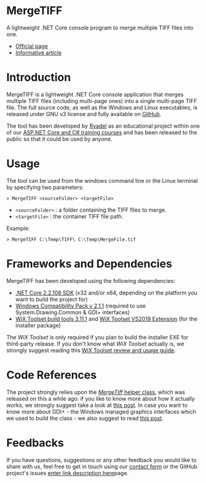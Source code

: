 # MergeTIFF
 A lightweight .NET Core console program to merge multiple TIFF files into one.
 * [Official page](https://www.ryadel.com/en/portfolio/mergetiff)
 * [Informative article](https://www.ryadel.com/en/mergetiff-asp-net-core-merge-tiff-tif-files-multi-page-open-source-free-download/)
 
# Introduction
MergeTIFF is a lightweight .NET Core console application that merges multiple TIFF files (including multi-page ones) into a single multi-page TIFF file. The full source code, as well as the Windows and Linux executables, is released under GNU v3 license and fully available on [GitHub](https://github.com/Darkseal/MergeTIFF/issues).

The tool has been developed by [Ryadel](https://www.ryadel.com/) as an educational project within one of our [ASP.NET Core and C# training courses](https://www.ryadel.com/en/training-courses/) and has been released to the public so that it could be used by anyone.

# Usage

The tool can be used from the windows command line or the Linux terminal by specifying two parameters:

    > MergeTIFF <sourceFolder> <targetFile>
* `<sourceFolder>` :  a folder containing the TIFF files to merge.
* `<targetFile>` : the container TIFF file path.

Example:

    > MergeTIFF C:\Temp\TIFF\ C:\Temp\MergeFile.tif

# Frameworks and Dependencies

MergeTIFF has been developed using the following dependencies:

* [.NET Core 2.2.108 SDK](https://dotnet.microsoft.com/download/visual-studio-sdks) (x32 and/or x64, depending on the platform you want to build the project for)
* [Windows Compatibility Pack v 2.1.1](https://www.nuget.org/packages/Microsoft.Windows.Compatibility) (required to use System.Drawing.Common & GDI+ interfaces)
* [WiX Toolset build tools 3.11.1](https://wixtoolset.org/releases/) and [WiX Toolset VS2019 Extension](https://marketplace.visualstudio.com/items?itemName=WixToolset.WixToolsetVisualStudio2019Extension) (for the installer package)

The *WiX Toolset* is only required if you plan to build the installer EXE for third-party release. If you don't know what *WiX Toolset* actually is, we strongly suggest reading this [WiX Toolset review and usage guide](https://www.ryadel.com/en/asp-net-create-msi-setup-exe-installer-project-wix-core-winforms-wpf-xaml/).

# Code References

The project strongly relies upon the [*MergeTiff* helper class](https://www.ryadel.com/en/asp-net-c-sharp-merge-tiff-files-into-single-multipage-tif/), which was released on this a while ago: if you like to know more about how it actually works, we strongly suggest take a look at [this post](https://www.ryadel.com/en/asp-net-c-sharp-merge-tiff-files-into-single-multipage-tif/). In case you want to know more about GDI+ - the Windows managed graphics interfaces which we used to build the class - we also suggest to read [this post](https://www.ryadel.com/en/multipage-tiff-files-asp-net-c-sharp-gdi-alternative/).

# Feedbacks

If you have questions, suggestions or any other feedback you would like to share with us, feel free to get in touch using our [contact form](https://www.ryadel.com/en/contacts/) or the GitHub project's issues [enter link description here](https://github.com/Darkseal/MergeTIFF/issues)page.
